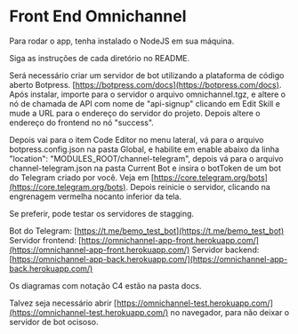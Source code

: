 # Front End Omnichannel

Para rodar o app, tenha instalado o NodeJS em sua máquina.

Siga as instruções de cada diretório no README.

Será necessário criar um servidor de bot utilizando a plataforma de código aberto Botpress. [https://botpress.com/docs](https://botpress.com/docs). Após instalar, importe para o servidor o arquivo omnichannel.tgz, e altere o nó de chamada de API com nome de "api-signup" clicando em Edit Skill e mude a URL para o endereço do servidor do projeto. Depois altere o endereço do frontend no nó "success".

Depois vai para o item Code Editor no menu lateral, vá para o arquivo botpress.config.json na pasta Global, e habilite em enable abaixo da linha "location": "MODULES_ROOT/channel-telegram", depois vá para o arquivo channel-telegram.json na pasta Current Bot e insira o botToken de um bot do Telegram criado por você. Veja em [https://core.telegram.org/bots](https://core.telegram.org/bots). Depois reinicie o servidor, clicando na engrenagem vermelha nocanto inferior da tela.

Se preferir, pode testar os servidores de stagging.

Bot do Telegram: [https://t.me/bemo_test_bot](https://t.me/bemo_test_bot)
Servidor frontend: [https://omnichannel-app-front.herokuapp.com/](https://omnichannel-app-front.herokuapp.com/)
Servidor backend: [https://omnichannel-app-back.herokuapp.com/](https://omnichannel-app-back.herokuapp.com/)

Os diagramas com notação C4 estão na pasta docs.

Talvez seja necessário abrir [https://omnichannel-test.herokuapp.com/](https://omnichannel-test.herokuapp.com/) no navegador, para não deixar o servidor de bot ocisoso.